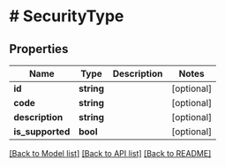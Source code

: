 # # SecurityType

## Properties

Name | Type | Description | Notes
------------ | ------------- | ------------- | -------------
**id** | **string** |  | [optional]
**code** | **string** |  | [optional]
**description** | **string** |  | [optional]
**is_supported** | **bool** |  | [optional]

[[Back to Model list]](../../README.md#models) [[Back to API list]](../../README.md#endpoints) [[Back to README]](../../README.md)
